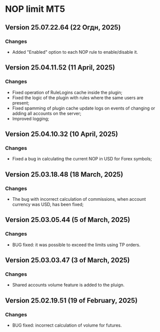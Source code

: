 # NOP limit MT5


## Version 25.07.22.64 (22 Огдн, 2025)
### Changes
* Added "Enabled" option to each NOP rule to enable/disable it.

## Version 25.04.11.52 (11 April, 2025)
### Changes
* Fixed operation of RuleLogins cache inside the plugin;
* Fixed the logic of the plugin with rules where the same users are present;
* Fixed spamming of plugin cache update logs on events of changing or adding all accounts on the server;
* Improved logging;

## Version 25.04.10.32 (10 April, 2025)
### Changes
* Fixed a bug in calculating the current NOP in USD for Forex symbols; 

## Version 25.03.18.48 (18 March, 2025)
### Changes
* The bug with incorrect calculation of commissions, when account currency was USD, has been fixed;

## Version 25.03.05.44 (5 of March, 2025)
### Changes
* BUG fixed: it was possible to exceed the limits using TP orders.

## Version 25.03.03.47 (3 of March, 2025)
### Changes
* Shared accounts volume feature is added to the pluign.

## Version 25.02.19.51 (19 of February, 2025)
### Changes
* BUG fixed: incorrect calculation of volume for futures.

